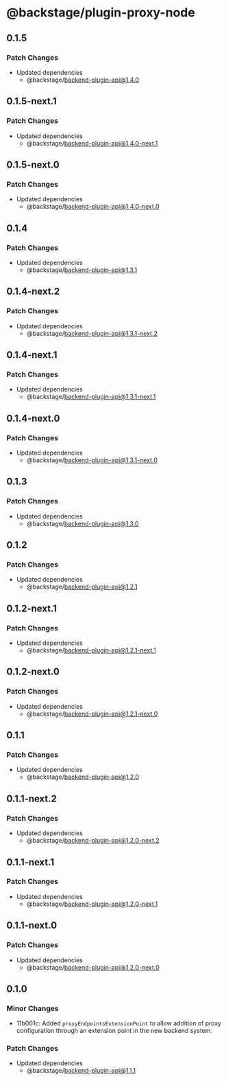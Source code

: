 # @backstage/plugin-proxy-node

## 0.1.5

### Patch Changes

- Updated dependencies
  - @backstage/backend-plugin-api@1.4.0

## 0.1.5-next.1

### Patch Changes

- Updated dependencies
  - @backstage/backend-plugin-api@1.4.0-next.1

## 0.1.5-next.0

### Patch Changes

- Updated dependencies
  - @backstage/backend-plugin-api@1.4.0-next.0

## 0.1.4

### Patch Changes

- Updated dependencies
  - @backstage/backend-plugin-api@1.3.1

## 0.1.4-next.2

### Patch Changes

- Updated dependencies
  - @backstage/backend-plugin-api@1.3.1-next.2

## 0.1.4-next.1

### Patch Changes

- Updated dependencies
  - @backstage/backend-plugin-api@1.3.1-next.1

## 0.1.4-next.0

### Patch Changes

- Updated dependencies
  - @backstage/backend-plugin-api@1.3.1-next.0

## 0.1.3

### Patch Changes

- Updated dependencies
  - @backstage/backend-plugin-api@1.3.0

## 0.1.2

### Patch Changes

- Updated dependencies
  - @backstage/backend-plugin-api@1.2.1

## 0.1.2-next.1

### Patch Changes

- Updated dependencies
  - @backstage/backend-plugin-api@1.2.1-next.1

## 0.1.2-next.0

### Patch Changes

- Updated dependencies
  - @backstage/backend-plugin-api@1.2.1-next.0

## 0.1.1

### Patch Changes

- Updated dependencies
  - @backstage/backend-plugin-api@1.2.0

## 0.1.1-next.2

### Patch Changes

- Updated dependencies
  - @backstage/backend-plugin-api@1.2.0-next.2

## 0.1.1-next.1

### Patch Changes

- Updated dependencies
  - @backstage/backend-plugin-api@1.2.0-next.1

## 0.1.1-next.0

### Patch Changes

- Updated dependencies
  - @backstage/backend-plugin-api@1.2.0-next.0

## 0.1.0

### Minor Changes

- 11b001c: Added `proxyEndpointsExtensionPoint` to allow addition of proxy configuration through an extension point in the new backend system.

### Patch Changes

- Updated dependencies
  - @backstage/backend-plugin-api@1.1.1
